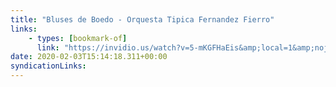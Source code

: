 ```yaml
---
title: "Bluses de Boedo - Orquesta Tipica Fernandez Fierro"
links:
    - types: [bookmark-of]
      link: "https://invidio.us/watch?v=5-mKGFHaEis&amp;local=1&amp;nojs=0&amp;player_style=youtube&amp;quality=dash&amp;thin_mode=false"
date: 2020-02-03T15:14:18.311+00:00
syndicationLinks:
---
```

